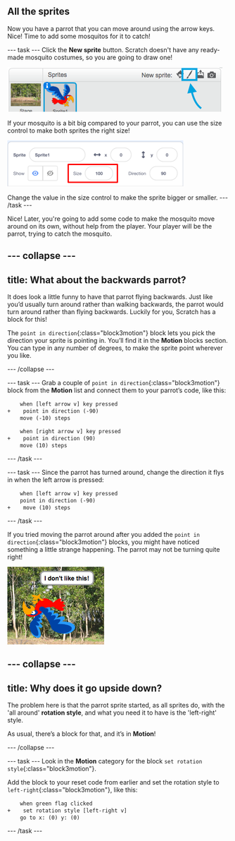 ## All the sprites

Now you have a parrot that you can move around using the arrow keys. Nice! Time to add some mosquitos for it to catch!


--- task --- Click the **New sprite** button. Scratch doesn't have any ready-made mosquito costumes, so you are going to draw one!

![](images/spritesPaintNew.png)

If your mosquito is a bit big compared to your parrot, you can use the size control to make both sprites the right size!

![](images/sprites2.png)

Change the value in the size control to make the sprite bigger or smaller. --- /task ---

Nice! Later, you're going to add some code to make the mosquito move around on its own, without help from the player. Your player will be the parrot, trying to catch the mosquito.

--- collapse ---
---
title: What about the backwards parrot?
---

It does look a little funny to have that parrot flying backwards. Just like you’d usually turn around rather than walking backwards, the parrot would turn around rather than flying backwards. Luckily for you, Scratch has a block for this!

The `point in direction`{:class="block3motion"} block lets you pick the direction your sprite is pointing in. You’ll find it in the **Motion** blocks section. You can type in any number of degrees, to make the sprite point wherever you like.

--- /collapse ---

--- task --- Grab a couple of `point in direction`{:class="block3motion"} block from the **Motion** list and connect them to your parrot’s code, like this:

```blocks3
    when [left arrow v] key pressed
+    point in direction (-90)
    move (-10) steps
```

```blocks3
    when [right arrow v] key pressed
+    point in direction (90)
    move (10) steps
```
--- /task ---

--- task --- Since the parrot has turned around, change the direction it flys in when the left arrow is pressed:

```blocks3
    when [left arrow v] key pressed
    point in direction (-90)
+    move (10) steps
```
--- /task ---

If you tried moving the parrot around after you added the `point in direction`{:class="block3motion"} blocks, you might have noticed something a little strange happening. The parrot may not be turning quite right!

![Upside down parrot](images/spritesUpsideDown.png)

--- collapse ---
---
title: Why does it go upside down?
---

The problem here is that the parrot sprite started, as all sprites do, with the 'all around' **rotation style**, and what you need it to have is the 'left-right' style.

As usual, there’s a block for that, and it’s in **Motion**!

--- /collapse ---

--- task --- Look in the **Motion** category for the block `set rotation style`{:class="block3motion"}.

Add the block to your reset code from earlier and set the rotation style to `left-right`{:class="block3motion"}, like this:

```blocks3
    when green flag clicked
+    set rotation style [left-right v]
    go to x: (0) y: (0)
```
--- /task ---

